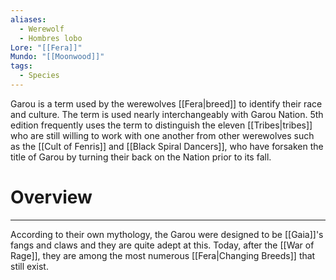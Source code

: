 ```yaml
---
aliases:
  - Werewolf
  - Hombres lobo
Lore: "[[Fera]]"
Mundo: "[[Moonwood]]"
tags:
  - Species
---
```

Garou is a term used by the werewolves [[Fera|breed]] to identify their race and culture. The term is used nearly interchangeably with Garou Nation. 5th edition frequently uses the term to distinguish the eleven [[Tribes|tribes]] who are still willing to work with one another from other werewolves such as the [[Cult of Fenris]] and [[Black Spiral Dancers]], who have forsaken the title of Garou by turning their back on the Nation prior to its fall.
# Overview
---
According to their own mythology, the Garou were designed to be [[Gaia]]'s fangs and claws and they are quite adept at this. Today, after the [[War of Rage]], they are among the most numerous [[Fera|Changing Breeds]] that still exist.